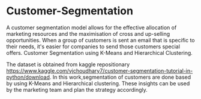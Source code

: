 # Customer-Segmentation

A customer segmentation model allows for the effective allocation of marketing resources and the maximisation of cross and up-selling opportunities. When a group of customers is sent an email that is specific to their needs, it's easier for companies to send those customers special offers.
Customer Segmentation using K-Means and Hierarchical Clustering.

The dataset is obtained from kaggle repositionary https://www.kaggle.com/vjchoudhary7/customer-segmentation-tutorial-in-python/download. In this work,segmentation of customers are done based by using K-Means and Hierarchical clustering. These insights can be used by the  marketing team and plan the strategy accordingly.
